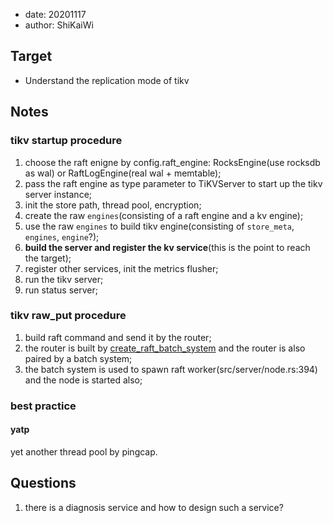- date: 20201117 
- author: ShiKaiWi

## Target 
- Understand the replication mode of tikv

## Notes
### tikv startup procedure
1. choose the raft enigne by config.raft_engine: RocksEngine(use rocksdb as wal) or RaftLogEngine(real wal + memtable);
2. pass the raft engine as type parameter to TiKVServer to start up the tikv server instance;
3. init the store path, thread pool, encryption;
4. create the raw `engines`(consisting of a raft engine and a kv engine);
5. use the raw `engines` to build tikv engine(consisting of `store_meta`, `engines`, `engine`?);
6. **build the server and register the kv service**(this is the point to reach the target);
7. register other services, init the metrics flusher;
8. run the tikv server;
9. run status server;

### tikv raw_put procedure
1. build raft command and send it by the router;
2. the router is built by [create_raft_batch_system](components/raftstore/src/store/fsm/store.rs:1376) and the router is also paired by a batch system;
3. the batch system is used to spawn raft worker(src/server/node.rs:394) and the node is started also;

### best practice
#### yatp
yet another thread pool by pingcap.

## Questions
1. there is a diagnosis service and how to design such a service?
